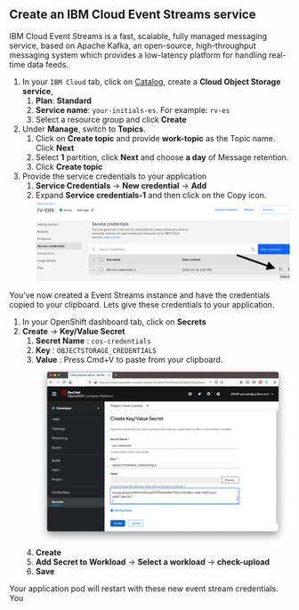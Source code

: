 ## Create an IBM Cloud Event Streams service

IBM Cloud Event Streams is a fast, scalable, fully managed messaging service, based on Apache Kafka, an open-source, high-throughput messaging system which provides a low-latency platform for handling real-time data feeds.

1. In your `IBM Cloud` tab, click on [Catalog](https://cloud.ibm.com/catalog), create a **Cloud Object Storage service**,
   1. **Plan**: **Standard**
   2. **Service name**: `your-initials-es`. For example: `rv-es`
   3. Select a resource group and click **Create**
2. Under **Manage**, switch to **Topics**.
   1. Click on **Create topic** and provide **work-topic** as the Topic name. Click **Next**
   2. Select **1** partition, click **Next** and choose **a day** of Message retention.
   3. Click **Create topic**
3. Provide the service credentials to your application
   1. **Service Credentials** -> **New credential** -> **Add**
   2. Expand **Service credentials-1** and then click on the Copy icon.
   ![copy cos credential](../assets/copy-cos-credential.png)

You've now created a Event Streams instance and have the credentials copied to your clipboard. Lets give these credentials to your application.

1. In your OpenShift dashboard tab, click on **Secrets** 
2. **Create** -> **Key/Value Secret**
   1. **Secret Name** : `cos-credentials`
   2. **Key** : `OBJECTSTORAGE_CREDENTIALS`
   3. **Value** : Press Cmd+V to paste from your clipboard. 
   ![paste cos credential](../assets/paste-cos-credential.png)
   4. **Create**
   5. **Add Secret to Workload** -> **Select a workload** -> **check-upload**
   6. **Save**

Your application pod will restart with these new event stream credentials. You